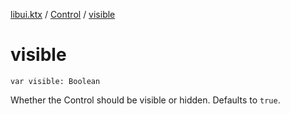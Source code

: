 [libui.ktx](../index.md) / [Control](index.md) / [visible](./visible.md)

# visible

`var visible: Boolean`

Whether the Control should be visible or hidden. Defaults to `true`.

